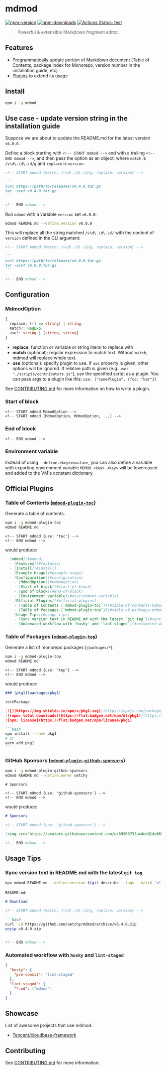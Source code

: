 # mdmod

[![npm-version]][npm-url]
[![npm-downloads]][npm-url]
[![Actions Status: test](https://github.com/uetchy/mdmod/workflows/test/badge.svg)](https://github.com/uetchy/mdmod/actions?query=test)

[npm-version]: https://badgen.net/npm/v/mdmod
[npm-downloads]: https://badgen.net/npm/dt/mdmod
[npm-url]: https://npmjs.org/package/mdmod

> Powerful & extensible Markdown fragment editor.

## Features

- Programmatically update portion of Markdown document (Table of Contents, package index for Monorepo, version number in the installation guide, etc)
- [Plugins](#official-plugins) to extend its usage

## Install

```bash
npm i -g mdmod
```

## Use case - update version string in the installation guide

Suppose we are about to update the README.md for the latest version `v6.0.0`.

Define a block starting with `<!-- START mdmod -->` and with a trailing `<!-- END mdmod -->`, and then pass the option as an object, where `match` is `/v\d\.\d\.\d/g` and `replace` is `version`.

````md
<!-- START mdmod {match: /v\d\.\d\.\d/g, replace: version} -->

```
curl https://path/to/releases/v0.4.0.tar.gz
tar -zxvf v0.4.0.tar.gz
```

<!-- END mdmod -->
````

Run `mdmod` with a variable `version` set `v6.0.0`:

```bash
mdmod README.md --define.version v6.0.0
```

This will replace all the string matched `/v\d\.\d\.\d/` with the content of `version` defined in the CLI argument:

````md
<!-- START mdmod {match: /v\d\.\d\.\d/g, replace: version} -->

```
curl https://path/to/releases/v6.0.0.tar.gz
tar -zxvf v6.0.0.tar.gz
```

<!-- END mdmod -->
````

## Configuration

### MdmodOption

```ts
{
  replace: (() => string) | string,
  match?: RegExp,
  use?: string | [string, string]
}
```

- **replace**: function or variable or string literal to replace with
- **match** (optional): regular expression to match text. Without `match`, mdmod will replace whole text.
- **use** (optional): specify plugin to use. If `use` property is given, other options will be ignored. If relative path is given (e.g. `use: "./scripts/contributors.js"`), use the specified script as a plugin. You can pass args to a plugin like this: `use: ["somePlugin", {foo: "bar"}]`

See [CONTRIBUTING.md](CONTRIBUTING.md) for more information on how to write a plugin.

### Start of block

```
<!-- START mdmod MdmodOption -->
<!-- START mdmod [MdmodOption, MdmodOption, ...] -->
```

### End of block

```
<!-- END mdmod -->
```

### Environment variable

Instead of using `--define.<key>=<value>`, you can also define a variable with exporting environment variable `MDMOD_<key>`. `<key>` will be lowercased and added to the VM's constant dictionary.

## Official Plugins

### Table of Contents ([`mdmod-plugin-toc`](https://github.com/uetchy/mdmod-plugin-toc))

Generate a table of contents.

```bash
npm i -g mdmod-plugin-toc
mdmod README.md
```

```
<!-- START mdmod {use: 'toc'} -->
<!-- END mdmod -->
```

would produce:

```md
- [mdmod](#mdmod)
  - [Features](#features)
  - [Install](#install)
  - [Example Usage](#example-usage)
  - [Configuration](#configuration)
    - [MdmodOption](#mdmodoption)
    - [Start of block](#start-of-block)
    - [End of block](#end-of-block)
    - [Environment variable](#environment-variable)
  - [Official Plugins](#official-plugins)
    - [Table of Contents (`mdmod-plugin-toc`)](#table-of-contents-mdmod-plugin-toc)
    - [Table of Packages (`mdmod-plugin-top`)](#table-of-packages-mdmod-plugin-top)
  - [Usage Tips](#usage-tips)
    - [Sync version text in README.md with the latest `git tag`](#sync-version-text-in-readmemd-with-the-latest-git-tag)
    - [Automated workflow with `husky` and `lint-staged`](#automated-workflow-with-husky-and-lint-staged)
```

### Table of Packages ([`mdmod-plugin-top`](https://github.com/uetchy/mdmod-plugin-top))

Generate a list of monorepo packages (`/packages/*`).

```bash
npm i -g mdmod-plugin-top
mdmod README.md
```

```
<!-- START mdmod {use: 'top'} -->
<!-- END mdmod -->
```

would produce:

````md
### [pkg1](packages/pkg1)

testPackage

[![](https://img.shields.io/npm/v/pkg1.svg)](https://npmjs.com/package/pkg1)
[![npm: total downloads](https://flat.badgen.net/npm/dt/pkg1)](https://npmjs.com/package/pkg1)
![npm: license](https://flat.badgen.net/npm/license/pkg1)

```bash
npm install --save pkg1
# or
yarn add pkg1
```
````

### GitHub Sponsors ([`mdmod-plugin-github-sponsors`](https://github.com/uetchy/mdmod-plugin-github-sponsors))

```bash
npm i -g mdmod-plugin-github-sponsors
mdmod README.md --define.owner uetchy
```

```
# Sponsors

<!-- START mdmod {use: 'github-sponsors'} -->
<!-- END mdmod -->
```

would produce:

```md
# Sponsors

<!-- START mdmod {use: 'github-sponsors'} -->

[<img src="https://avatars.githubusercontent.com/u/6936373?u=4edd14e6636c45d10ac6a3eecb4b3ffa6cc2bf5c&v=4" width="35" />](https://github.com/Naturalclar) [<img src="https://avatars.githubusercontent.com/u/79023920?v=4" width="35" />](https://github.com/Lierin8oracle)

<!-- END mdmod -->
```

## Usage Tips

### Sync version text in README.md with the latest `git tag`

```bash
npx mdmod README.md --define.version $(git describe --tags --match 'v*' --abbrev=0)
```

`README.md`:

````md
# Download

<!-- START mdmod {match: /v\d\.\d\.\d/g, replace: version} -->

```bash
curl -LO https://github.com/uetchy/mdmod/archive/v0.4.0.zip
unzip v0.4.0.zip
```

<!-- END mdmod -->
````

### Automated workflow with `husky` and `lint-staged`

```json
{
  "husky": {
    "pre-commit": "lint-staged"
  },
  "lint-staged": {
    "*.md": ["mdmod"]
  }
}
```

## Showcase

List of awesome projects that use mdmod.

- [Tencent/cloudbase-framework](https://github.com/Tencent/cloudbase-framework)

## Contributing

See [CONTRIBUTING.md](./CONTRIBUTING.md) for more information.
